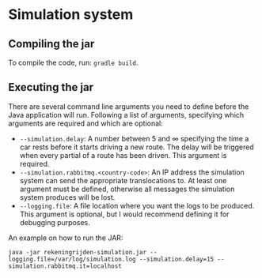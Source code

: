 # Simulation system

## Compiling the jar

To compile the code, run: `gradle build`.

## Executing the jar

There are several command line arguments you need to define before the Java
application will run. Following a list of arguments, specifying which arguments
are required and which are optional:

* `--simulation.delay`: A number between 5 and ∞ specifying the time a car rests
before it starts driving a new route. The delay will be triggered when every
partial of a route has been driven. This argument is required.
* `--simulation.rabbitmq.<country-code>`: An IP address the simulation system
can send the appropriate translocations to. At least one argument must be
defined, otherwise all messages the simulation system produces will be lost.
* `--logging.file`: A file location where you want the logs to be produced. This
argument is optional, but I would recommend defining it for debugging purposes.

An example on how to run the JAR: 

`java -jar rekeningrijden-simulation.jar --logging.file=/var/log/simulation.log --simulation.delay=15 --simulation.rabbitmq.it=localhost`
